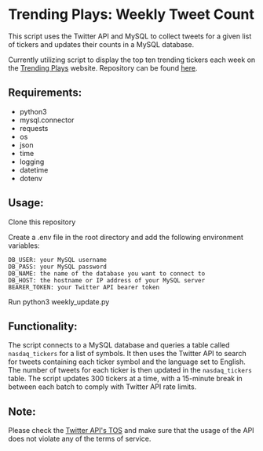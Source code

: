 <h1>Trending Plays: Weekly Tweet Count</h1>

This script uses the Twitter API and MySQL to collect tweets for a given list of tickers and updates their counts in a MySQL database.

Currently utilizing script to display the top ten trending tickers each week on the <a href="www.trendingplays.com">Trending Plays</a> website. Repository can be found <a href="https://github.com/karenastevens/trendingplays_">here</a>.

<h2>Requirements:</h2>
<ul>
    <li>python3</li>
    <li>mysql.connector</li>
    <li>requests</li>
    <li>os</li>
    <li>json</li>
    <li>time</li>
    <li>logging</li>
    <li>datetime</li>
    <li>dotenv</li>
</ul>

<h2>Usage:</h2>

Clone this repository

Create a .env file in the root directory and add the following environment variables:

    DB_USER: your MySQL username
    DB_PASS: your MySQL password
    DB_NAME: the name of the database you want to connect to
    DB_HOST: the hostname or IP address of your MySQL server
    BEARER_TOKEN: your Twitter API bearer token

Run python3 weekly_update.py

<h2>Functionality:</h2>

The script connects to a MySQL database and queries a table called `nasdaq_tickers` for a list of symbols. It then uses the Twitter API to search for tweets containing each ticker symbol and the language set to English. The number of tweets for each ticker is then updated in the `nasdaq_tickers` table. The script updates 300 tickers at a time, with a 15-minute break in between each batch to comply with Twitter API rate limits.

<h2>Note:</h2>

Please check the <a href="https://developer.twitter.com/en/docs/twitter-api">Twitter API's TOS</a> and make sure that the usage of the API does not violate any of the terms of service.
